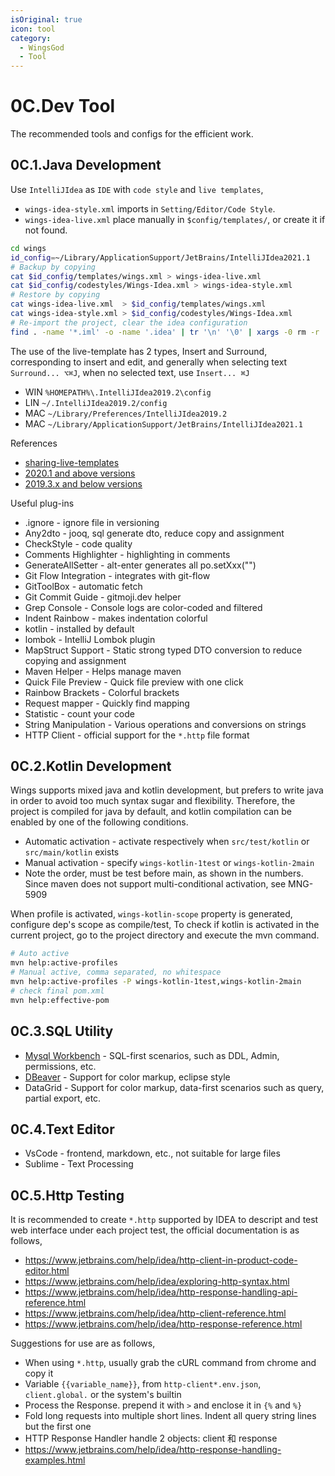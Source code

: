 ```yaml
---
isOriginal: true
icon: tool
category:
  - WingsGod
  - Tool
---
```


# 0C.Dev Tool

The recommended tools and configs for the efficient work.

## 0C.1.Java Development

Use `IntelliJIdea` as `IDE` with `code style` and `live templates`,

* `wings-idea-style.xml` imports in `Setting/Editor/Code Style`.
* `wings-idea-live.xml` place manually in `$config/templates/`, or create it if not found.

```bash
cd wings
id_config=~/Library/ApplicationSupport/JetBrains/IntelliJIdea2021.1
# Backup by copying
cat $id_config/templates/wings.xml > wings-idea-live.xml
cat $id_config/codestyles/Wings-Idea.xml > wings-idea-style.xml
# Restore by copying
cat wings-idea-live.xml  > $id_config/templates/wings.xml
cat wings-idea-style.xml > $id_config/codestyles/Wings-Idea.xml
# Re-import the project, clear the idea configuration
find . -name '*.iml' -o -name '.idea' | tr '\n' '\0' | xargs -0 rm -r
```

The use of the live-template has 2 types, Insert and Surround, corresponding to insert and edit,
and generally when selecting text `Surround... ⌥⌘J`, when no selected text, use `Insert... ⌘J`

* WIN `%HOMEPATH%\.IntelliJIdea2019.2\config`
* LIN `~/.IntelliJIdea2019.2/config`
* MAC `~/Library/Preferences/IntelliJIdea2019.2`
* MAC `~/Library/ApplicationSupport/JetBrains/IntelliJIdea2021.1`

References

* [sharing-live-templates](https://www.jetbrains.com/help/idea/sharing-live-templates.html)
* [2020.1 and above versions](https://www.jetbrains.com/help/idea/tuning-the-ide.html#default-dirs)
* [2019.3.x and below versions](https://www.jetbrains.com/help/idea/2019.3/tuning-the-ide.html#default-dirs)

Useful plug-ins

* .ignore - ignore file in versioning
* Any2dto - jooq, sql generate dto, reduce copy and assignment
* CheckStyle - code quality
* Comments Highlighter - highlighting in comments
* GenerateAllSetter - alt-enter generates all po.setXxx("")
* Git Flow Integration - integrates with git-flow
* GitToolBox - automatic fetch
* Git Commit Guide - gitmoji.dev helper
* Grep Console - Console logs are color-coded and filtered
* Indent Rainbow - makes indentation colorful
* kotlin - installed by default
* lombok - IntelliJ Lombok plugin
* MapStruct Support - Static strong typed DTO conversion to reduce copying and assignment
* Maven Helper - Helps manage maven
* Quick File Preview - Quick file preview with one click
* Rainbow Brackets - Colorful brackets
* Request mapper - Quickly find mapping
* Statistic - count your code
* String Manipulation - Various operations and conversions on strings
* HTTP Client - official support for the `*.http` file format

## 0C.2.Kotlin Development

Wings supports mixed java and kotlin development, but prefers to write java in order to avoid
too much syntax sugar and flexibility. Therefore, the project is compiled for java by default,
and kotlin compilation can be enabled by one of the following conditions.

* Automatic activation - activate respectively when `src/test/kotlin` or `src/main/kotlin` exists
* Manual activation - specify `wings-kotlin-1test` or `wings-kotlin-2main`
* Note the order, must be test before main, as shown in the numbers. Since maven does not
  support multi-conditional activation, see MNG-5909

When profile is activated, `wings-kotlin-scope` property is generated, configure dep's
scope as compile/test, To check if kotlin is activated in the current project,
go to the project directory and execute the mvn command.

```bash
# Auto active
mvn help:active-profiles
# Manual active, comma separated, no whitespace
mvn help:active-profiles -P wings-kotlin-1test,wings-kotlin-2main
# check final pom.xml
mvn help:effective-pom
```

## 0C.3.SQL Utility

* [Mysql Workbench](https://www.mysql.com/products/workbench/) - SQL-first scenarios, such as DDL, Admin, permissions, etc.
* [DBeaver](https://dbeaver.io) - Support for color markup, eclipse style
* DataGrid - Support for color markup, data-first scenarios such as query, partial export, etc.

## 0C.4.Text Editor

* VsCode - frontend, markdown, etc., not suitable for large files
* Sublime - Text Processing

## 0C.5.Http Testing

It is recommended to create `*.http` supported by IDEA to descript and test web interface under each project test,
the official documentation is as follows,

* <https://www.jetbrains.com/help/idea/http-client-in-product-code-editor.html>
* <https://www.jetbrains.com/help/idea/exploring-http-syntax.html>
* <https://www.jetbrains.com/help/idea/http-response-handling-api-reference.html>
* <https://www.jetbrains.com/help/idea/http-client-reference.html>
* <https://www.jetbrains.com/help/idea/http-response-reference.html>

Suggestions for use are as follows,

* When using `*.http`, usually grab the cURL command from chrome and copy it
* Variable `{{variable_name}}`, from `http-client*.env.json`, `client.global.` or the system's builtin
* Process the Response. prepend it with `>` and enclose it in `{%` and `%}`
* Fold long requests into multiple short lines. Indent all query string lines but the first one
* HTTP Response Handler handle 2 objects: client 和 response
* <https://www.jetbrains.com/help/idea/http-response-handling-examples.html>
